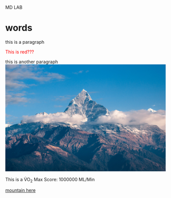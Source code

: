 <p style="text-align:left;">MD LAB</p>

# words

this is a paragraph 

<font color="red"> This is red??? </font> 

this is another paragraph                                                                    ![screenshot](mountain.jpg)

This is a V&#775;O<sub>2</sub> Max Score: 1000000 ML/Min 

[mountain here](images/mountain.jpg) 


